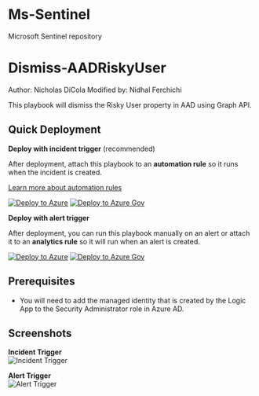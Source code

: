 # Ms-Sentinel
Microsoft Sentinel repository

# Dismiss-AADRiskyUser

Author: Nicholas DiCola
Modified by: Nidhal Ferchichi

This playbook will dismiss the Risky User property in AAD using Graph API.

## Quick Deployment
**Deploy with incident trigger** (recommended)

After deployment, attach this playbook to an **automation rule** so it runs when the incident is created.

[Learn more about automation rules](https://docs.microsoft.com/azure/sentinel/automate-incident-handling-with-automation-rules#creating-and-managing-automation-rules)

[![Deploy to Azure](https://aka.ms/deploytoazurebutton)](https://portal.azure.com/#create/Microsoft.Template/uri/https%3A%2F%2Fraw.githubusercontent.com%2FAzure%2FAzure-Sentinel%2Fmaster%2FPlaybooks%2FDismiss-AADRiskyUser%2Fincident-trigger%2Fazuredeploy.json)
[![Deploy to Azure Gov](https://aka.ms/deploytoazuregovbutton)](https://portal.azure.us/#create/Microsoft.Template/uri/https%3A%2F%2Fraw.githubusercontent.com%2FAzure%2FAzure-Sentinel%2Fmaster%2FPlaybooks%2FDismiss-AADRiskyUser%2Fincident-trigger%2Fazuredeploy.json)

**Deploy with alert trigger**

After deployment, you can run this playbook manually on an alert or attach it to an **analytics rule** so it will run when an alert is created.

[![Deploy to Azure](https://aka.ms/deploytoazurebutton)](https://portal.azure.com/#create/Microsoft.Template/uri/https%3A%2F%2Fraw.githubusercontent.com%2FAzure%2FAzure-Sentinel%2Fmaster%2FPlaybooks%2FDismiss-AADRiskyUser%2Falert-trigger%2Fazuredeploy.json)
[![Deploy to Azure Gov](https://aka.ms/deploytoazuregovbutton)](https://portal.azure.us/#create/Microsoft.Template/uri/https%3A%2F%2Fraw.githubusercontent.com%2FAzure%2FAzure-Sentinel%2Fmaster%2FPlaybooks%2FDismiss-AADRiskyUser%2Falert-trigger%2Fazuredeploy.json)

## Prerequisites

- You will need to add the managed identity that is created by the Logic App to the Security Administrator role in Azure AD.

## Screenshots
**Incident Trigger**<br>
![Incident Trigger](./incident-trigger/images/Dismiss-AADRiskyUser_incident.png)<br>

**Alert Trigger**<br>
![Alert Trigger](./alert-trigger/images/Dismiss-AADRiskyUser_alert.png)<br>
